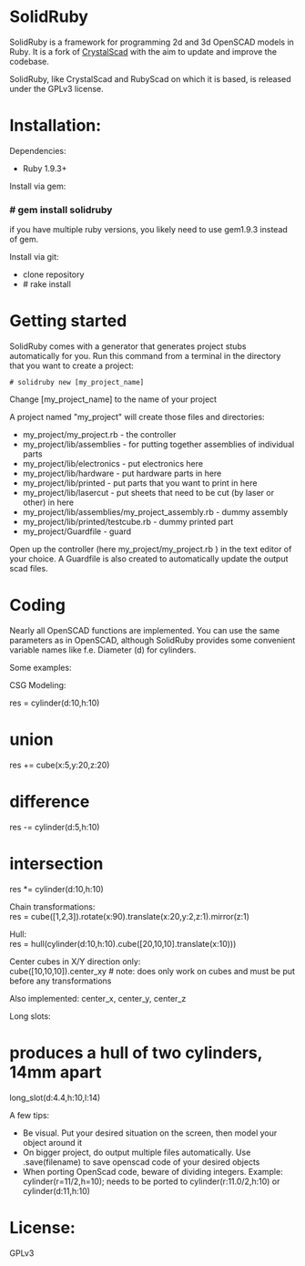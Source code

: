 SolidRuby
===========

SolidRuby is a framework for programming 2d and 3d OpenSCAD models in Ruby.
It is a fork of [CrystalScad](https://github.com/Joaz/CrystalScad) with the aim to update and improve the codebase.

SolidRuby, like CrystalScad and RubyScad on which it is based, is released under the GPLv3 license.

Installation:
===========

Dependencies:

- Ruby 1.9.3+

Install via gem:
### \# gem install solidruby

if you have multiple ruby versions, you likely need to use gem1.9.3 instead of gem.

Install via git:

- clone repository
- \# rake install

Getting started
===========
SolidRuby comes with a generator that generates project stubs automatically for you. Run this command from a terminal in the directory that you want to create a project:

```
# solidruby new [my_project_name]
```
Change [my_project_name] to the name of your project

A project named "my_project" will create those files and directories:

- my_project/my_project.rb - the controller
- my_project/lib/assemblies - for putting together assemblies of individual parts
- my_project/lib/electronics - put electronics here
- my_project/lib/hardware - put hardware parts in here
- my_project/lib/printed - put parts that you want to print in here
- my_project/lib/lasercut - put sheets that need to be cut (by laser or other) in here
- my_project/lib/assemblies/my_project_assembly.rb  - dummy assembly
- my_project/lib/printed/testcube.rb  - dummy printed part
- my_project/Guardfile - guard

Open up the controller (here my_project/my_project.rb ) in the text editor of your choice.
A Guardfile is also created to automatically update the output scad files.

Coding
===========
Nearly all OpenSCAD functions are implemented. You can use the same parameters as in OpenSCAD, although SolidRuby provides some convenient variable names like f.e. Diameter (d) for cylinders.

Some examples:

CSG Modeling:

  res = cylinder(d:10,h:10)
  # union
  res += cube(x:5,y:20,z:20)
  # difference
  res -= cylinder(d:5,h:10)
  # intersection
  res *= cylinder(d:10,h:10)


Chain transformations:  
  res = cube([1,2,3]).rotate(x:90).translate(x:20,y:2,z:1).mirror(z:1)


Hull:   
  res = hull(cylinder(d:10,h:10).cube([20,10,10].translate(x:10)))

Center cubes in X/Y direction only:     
  cube([10,10,10]).center_xy # note: does only work on cubes and must be put before any transformations

Also implemented: center_x, center_y, center_z  


Long slots:   
  # produces a hull of two cylinders, 14mm apart        
  long_slot(d:4.4,h:10,l:14)  



A few tips:

- Be visual. Put your desired situation on the screen, then model your object around it
- On bigger project, do output multiple files automatically. Use .save(filename) to save openscad code of your desired objects
- When porting OpenScad code, beware of dividing integers. Example:
  cylinder(r=11/2,h=10);
  needs to be ported to
  cylinder(r:11.0/2,h:10)
  or
  cylinder(d:11,h:10)


License:
===========
GPLv3
